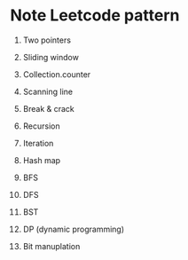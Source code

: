 # Note Leetcode pattern

1. Two pointers 

2. Sliding window

3. Collection.counter

4. Scanning line 

5. Break & crack

6. Recursion 

7. Iteration 

8. Hash map

9. BFS 

10. DFS 

11. BST

12. DP (dynamic programming)

13. Bit manuplation 
